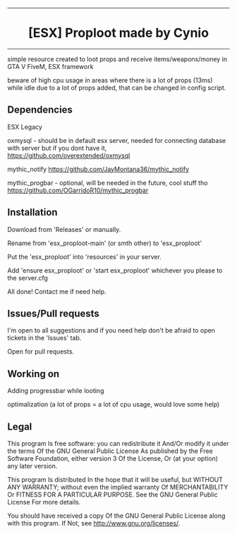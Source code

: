 --------------------------------------------------

<h1 align='center'>[ESX] Proploot made by Cynio</a></h1><p align='center'>

--------------------------------------------------

simple resource created to loot props and receive items/weapons/money in GTA V FiveM, ESX framework

beware of high cpu usage in areas where there is a lot of props (13ms) while idle due to a lot of props added, that can be changed in config script.
## Dependencies
ESX Legacy

oxmysql - should be in default esx server, needed for connecting database with server but if you dont have it, https://github.com/overextended/oxmysql

mythic_notify  https://github.com/JayMontana36/mythic_notify

mythic_progbar - optional, will be needed in the future, cool stuff tho https://github.com/OGarridoR10/mythic_progbar

## Installation
Download from 'Releases' or manually.

Rename from 'esx_proploot-main' (or smth other) to 'esx_proploot' 

Put the 'esx_proploot' into 'resources' in your server.

Add 'ensure esx_proploot' or 'start esx_proploot' whichever you please to the server.cfg

All done! Contact me if need help.

## Issues/Pull requests
I'm open to all suggestions and if you need help don't be afraid to open tickets in the 'Issues' tab.

Open for pull requests.

## Working on
Adding progressbar while looting

optimalization (a lot of props = a lot of cpu usage, would love some help)

## Legal

This program Is free software: you can redistribute it And/Or modify it under the terms Of the GNU General Public License As published by the Free Software Foundation, either version 3 Of the License, Or (at your option) any later version.

This program Is distributed In the hope that it will be useful, but WITHOUT ANY WARRANTY; without even the implied warranty Of MERCHANTABILITY Or FITNESS FOR A PARTICULAR PURPOSE. See the GNU General Public License For more details.

You should have received a copy Of the GNU General Public License along with this program. If Not, see <http://www.gnu.org/licenses/>.
